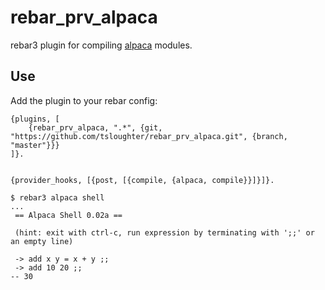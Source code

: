 rebar_prv_alpaca
=====

rebar3 plugin for compiling [alpaca](https://github.com/alpaca-lang/alpaca) modules.

Use
---

Add the plugin to your rebar config:

```
{plugins, [
    {rebar_prv_alpaca, ".*", {git, "https://github.com/tsloughter/rebar_prv_alpaca.git", {branch, "master"}}}
]}.


{provider_hooks, [{post, [{compile, {alpaca, compile}}]}]}.
```



```
$ rebar3 alpaca shell
...
 == Alpaca Shell 0.02a ==

 (hint: exit with ctrl-c, run expression by terminating with ';;' or an empty line)

 -> add x y = x + y ;;
 -> add 10 20 ;;
-- 30
```
